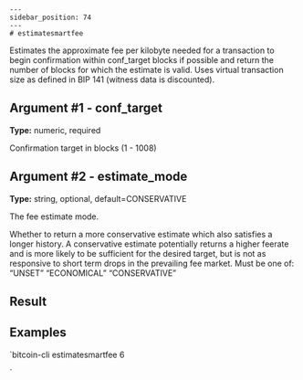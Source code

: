 
    ---
    sidebar_position: 74
    ---
    # estimatesmartfee

Estimates the approximate fee per kilobyte needed for a transaction to begin confirmation within conf\_target blocks if possible and return the number of blocks for which the estimate is valid. Uses virtual transaction size as defined in BIP 141 (witness data is discounted).

## Argument #1 - conf\_target

**Type:** numeric, required

Confirmation target in blocks (1 - 1008)

## Argument #2 - estimate\_mode

**Type:** string, optional, default=CONSERVATIVE

The fee estimate mode.

Whether to return a more conservative estimate which also satisfies a longer history. A conservative estimate potentially returns a higher feerate and is more likely to be sufficient for the desired target, but is not as responsive to short term drops in the prevailing fee market. Must be one of: “UNSET” “ECONOMICAL” “CONSERVATIVE”

## Result

## Examples

`bitcoin-cli estimatesmartfee 6

`